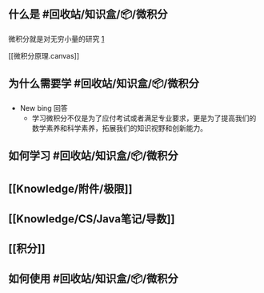 ## 什么是 #回收站/知识盒/📦/微积分

微积分就是对无穷小量的研究 [1](https://bing.com/search?q=%E5%BE%AE%E7%A7%AF%E5%88%86%E7%9A%84%E5%AE%9A%E4%B9%89%E5%92%8C%E6%84%8F%E4%B9%89)

[[微积分原理.canvas]]

## 为什么需要学 #回收站/知识盒/📦/微积分

- New bing 回答
	- 学习微积分不仅是为了应付考试或者满足专业要求，更是为了提高我们的数学素养和科学素养，拓展我们的知识视野和创新能力。

## 如何学习 #回收站/知识盒/📦/微积分

## [[Knowledge/附件/极限]]

## [[Knowledge/CS/Java笔记/导数]]

## [[积分]]

## 如何使用 #回收站/知识盒/📦/微积分

